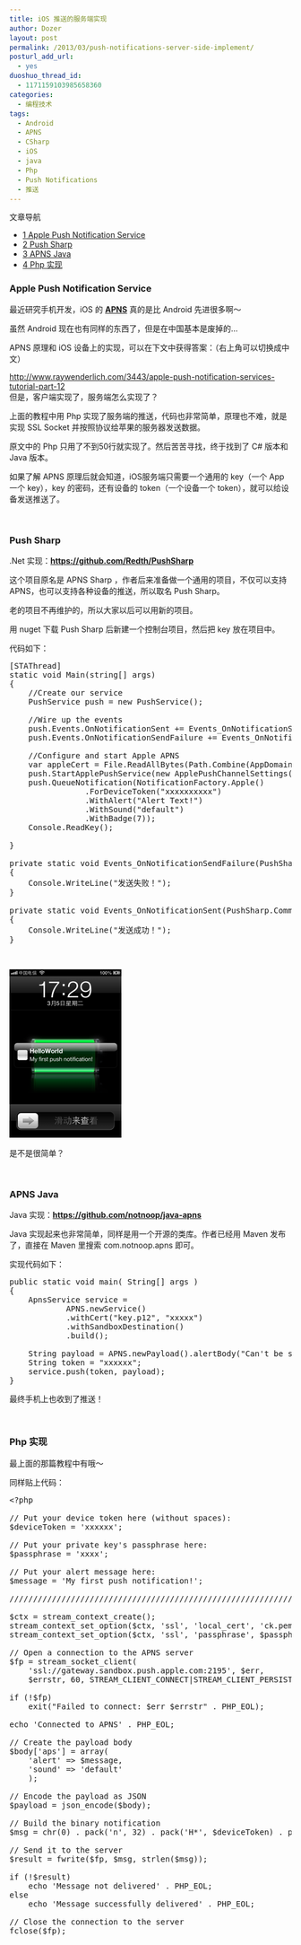 ```yaml
---
title: iOS 推送的服务端实现
author: Dozer
layout: post
permalink: /2013/03/push-notifications-server-side-implement/
posturl_add_url:
  - yes
duoshuo_thread_id:
  - 1171159103985658360
categories:
  - 编程技术
tags:
  - Android
  - APNS
  - CSharp
  - iOS
  - java
  - Php
  - Push Notifications
  - 推送
---
```

<div id="toc_container" class="no_bullets">
  <p class="toc_title">
    文章导航
  </p>
  
  <ul class="toc_list">
    <li>
      <a href="#Apple_Push_Notification_Service"><span class="toc_number toc_depth_1">1</span> Apple Push Notification Service</a>
    </li>
    <li>
      <a href="#Push_Sharp"><span class="toc_number toc_depth_1">2</span> Push Sharp</a>
    </li>
    <li>
      <a href="#APNS_Java"><span class="toc_number toc_depth_1">3</span> APNS Java</a>
    </li>
    <li>
      <a href="#Php"><span class="toc_number toc_depth_1">4</span> Php 实现</a>
    </li>
  </ul>
</div>

### <span id="Apple_Push_Notification_Service">Apple Push Notification Service</span>

最近研究手机开发，iOS 的 <a href="http://en.wikipedia.org/wiki/Apple_Push_Notification_Service" target="_blank"><strong>APNS</strong></a> 真的是比 Android 先进很多啊～

虽然 Android 现在也有同样的东西了，但是在中国基本是废掉的…

APNS 原理和 iOS 设备上的实现，可以在下文中获得答案：（右上角可以切换成中文）

<a href="http://www.raywenderlich.com/3443/apple-push-notification-services-tutorial-part-12" target="_blank">http://www.raywenderlich.com/3443/apple-push-notification-services-tutorial-part-12</a>  
但是，客户端实现了，服务端怎么实现了？

上面的教程中用 Php 实现了服务端的推送，代码也非常简单，原理也不难，就是实现 SSL Socket 并按照协议给苹果的服务器发送数据。

原文中的 Php 只用了不到50行就实现了。然后苦苦寻找，终于找到了 C# 版本和 Java 版本。

如果了解 APNS 原理后就会知道，iOS服务端只需要一个通用的 key（一个 App 一个 key），key 的密码，还有设备的 token（一个设备一个 token），就可以给设备发送推送了。

<!--more-->

&nbsp;

### <span id="Push_Sharp">Push Sharp</span>

.Net 实现：<a href="https://github.com/Redth/PushSharp" target="_blank"><strong>https://github.com/Redth/PushSharp</strong></a>

这个项目原名是 APNS Sharp ，作者后来准备做一个通用的项目，不仅可以支持 APNS，也可以支持各种设备的推送，所以取名 Push Sharp。

老的项目不再维护的，所以大家以后可以用新的项目。

用 nuget 下载 Push Sharp 后新建一个控制台项目，然后把 key 放在项目中。

代码如下：

<pre class="lang:c# decode:true">[STAThread]
static void Main(string[] args)
{
    //Create our service    
    PushService push = new PushService();

    //Wire up the events
    push.Events.OnNotificationSent += Events_OnNotificationSent;
    push.Events.OnNotificationSendFailure += Events_OnNotificationSendFailure;

    //Configure and start Apple APNS
    var appleCert = File.ReadAllBytes(Path.Combine(AppDomain.CurrentDomain.BaseDirectory, "key.p12"));
    push.StartApplePushService(new ApplePushChannelSettings(false, appleCert, "xxxxx"));
    push.QueueNotification(NotificationFactory.Apple()
                .ForDeviceToken("xxxxxxxxxx")
                .WithAlert("Alert Text!")
                .WithSound("default")
                .WithBadge(7));
    Console.ReadKey();

}

private static void Events_OnNotificationSendFailure(PushSharp.Common.Notification notification, Exception notificationFailureException)
{
    Console.WriteLine("发送失败！");
}

private static void Events_OnNotificationSent(PushSharp.Common.Notification notification)
{
    Console.WriteLine("发送成功！");
}</pre>

&nbsp;

[<img class="alignnone size-medium wp-image-1095" alt="push" src="/uploads/2013/03/push-200x300.png" width="200" height="300" />][1]

是不是很简单？

&nbsp;

### <span id="APNS_Java">APNS Java</span>

Java 实现：<a href="https://github.com/notnoop/java-apns" target="_blank"><strong>https://github.com/notnoop/java-apns</strong></a>

Java 实现起来也非常简单，同样是用一个开源的类库。作者已经用 Maven 发布了，直接在 Maven 里搜索 com.notnoop.apns 即可。

实现代码如下：

<pre class="lang:java decode:true">public static void main( String[] args )
{
	ApnsService service =
		    APNS.newService()
		    .withCert("key.p12", "xxxxx")
		    .withSandboxDestination()
		    .build();

	String payload = APNS.newPayload().alertBody("Can't be simpler than this!").build();
	String token = "xxxxxx";
	service.push(token, payload);
}</pre>

最终手机上也收到了推送！

&nbsp;

### <span id="Php">Php 实现</span>

最上面的那篇教程中有哦～

同样贴上代码：

<pre class="lang:php decode:true">&lt;?php

// Put your device token here (without spaces):
$deviceToken = 'xxxxxx';

// Put your private key's passphrase here:
$passphrase = 'xxxx';

// Put your alert message here:
$message = 'My first push notification!';

////////////////////////////////////////////////////////////////////////////////

$ctx = stream_context_create();
stream_context_set_option($ctx, 'ssl', 'local_cert', 'ck.pem');
stream_context_set_option($ctx, 'ssl', 'passphrase', $passphrase);

// Open a connection to the APNS server
$fp = stream_socket_client(
	'ssl://gateway.sandbox.push.apple.com:2195', $err,
	$errstr, 60, STREAM_CLIENT_CONNECT|STREAM_CLIENT_PERSISTENT, $ctx);

if (!$fp)
	exit("Failed to connect: $err $errstr" . PHP_EOL);

echo 'Connected to APNS' . PHP_EOL;

// Create the payload body
$body['aps'] = array(
	'alert' =&gt; $message,
	'sound' =&gt; 'default'
	);

// Encode the payload as JSON
$payload = json_encode($body);

// Build the binary notification
$msg = chr(0) . pack('n', 32) . pack('H*', $deviceToken) . pack('n', strlen($payload)) . $payload;

// Send it to the server
$result = fwrite($fp, $msg, strlen($msg));

if (!$result)
	echo 'Message not delivered' . PHP_EOL;
else
	echo 'Message successfully delivered' . PHP_EOL;

// Close the connection to the server
fclose($fp);</pre>

 [1]: /uploads/2013/03/push.png